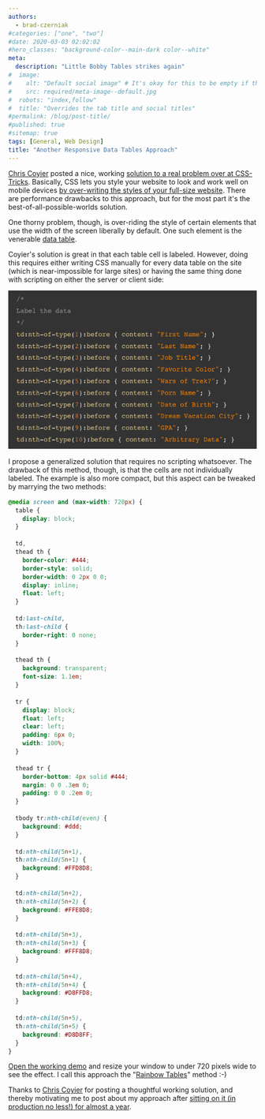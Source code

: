 ```yaml
---
authors:
  - brad-czerniak
#categories: ["one", "two"]
#date: 2020-03-03 02:02:02
#hero_classes: "background-color--main-dark color--white"
meta:
  description: "Little Bobby Tables strikes again"
#  image:
#    alt: "Default social image" # It's okay for this to be empty if the image is decorative
#    src: required/meta-image--default.jpg
#  robots: "index,follow"
#  title: "Overrides the tab title and social titles"
#permalink: /blog/post-title/
#published: true
#sitemap: true
tags: [General, Web Design]
title: "Another Responsive Data Tables Approach"
---
```


[Chris Coyier](http://chriscoyier.net/) posted a nice, working
[solution to a real problem over at CSS-Tricks](http://css-tricks.com/responsive-data-tables/). Basically, CSS lets you
style your website to look and work well on mobile devices
[by over-writing the styles of your full-size website](http://www.alistapart.com/articles/responsive-web-design/). There
are performance drawbacks to this approach, but for the most part it's the best-of-all-possible-worlds solution.

One thorny problem, though, is over-riding the style of certain elements that use the width of the screen liberally by
default. One such element is the venerable [data table](http://www.w3schools.com/tags/tag_table.asp).

Coyier's solution is great in that each table cell is labeled. However, doing this requires either writing CSS manually
for every data table on the site (which is near-impossible for large sites) or having the same thing done with scripting
on either the server or client side:

[![](/images/tables_content_in_css.png)](/images/tables_content_in_css.png)

I propose a generalized solution that requires no scripting whatsoever. The drawback of this method, though, is that the
cells are not individually labeled. The example is also more compact, but this aspect can be tweaked by marrying the two
methods:

```css
@media screen and (max-width: 720px) {
  table {
    display: block;
  }

  td,
  thead th {
    border-color: #444;
    border-style: solid;
    border-width: 0 2px 0 0;
    display: inline;
    float: left;
  }

  td:last-child,
  th:last-child {
    border-right: 0 none;
  }

  thead th {
    background: transparent;
    font-size: 1.1em;
  }

  tr {
    display: block;
    float: left;
    clear: left;
    padding: 6px 0;
    width: 100%;
  }

  thead tr {
    border-bottom: 4px solid #444;
    margin: 0 0 .3em 0;
    padding: 0 0 .2em 0;
  }

  tbody tr:nth-child(even) {
    background: #ddd;
  }

  td:nth-child(5n+1),
  th:nth-child(5n+1) {
    background: #FFD8D8;
  }

  td:nth-child(5n+2),
  th:nth-child(5n+2) {
    background: #FFE8D8;
  }

  td:nth-child(5n+3),
  th:nth-child(5n+3) {
    background: #FFF8D8;
  }

  td:nth-child(5n+4),
  th:nth-child(5n+4) {
    background: #D8FFD8;
  }

  td:nth-child(5n+5),
  th:nth-child(5n+5) {
    background: #D8D8FF;
  }
}
```

[Open the working demo](http://bradczerniak.com/responsivetables/) and resize your window to under 720 pixels wide to see
the effect. I call this approach the "[Rainbow Tables](http://en.wikipedia.org/wiki/Rainbow_table)" method :-)

Thanks to [Chris Coyier](https://twitter.com/chriscoyier) for posting a thoughtful working solution, and thereby motivating
me to post about my approach after [sitting on it (in production no less!) for almost a year](http://twitpic.com/21a4do).

